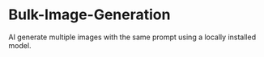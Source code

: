 # Bulk-Image-Generation
AI generate multiple images with the same prompt using a locally installed model.
